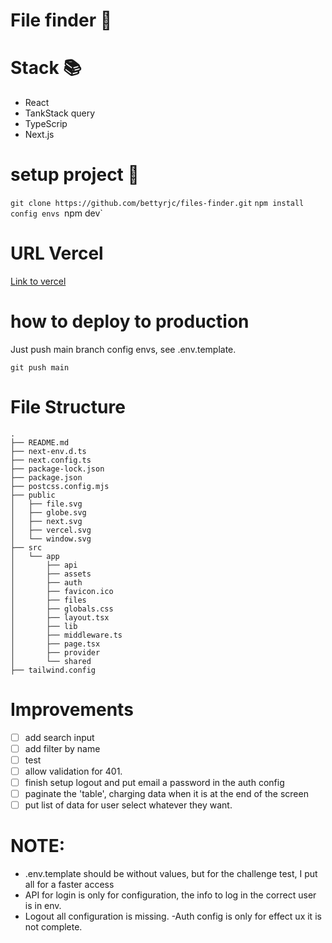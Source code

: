 # File finder 🔎

# Stack 📚
- React
- TankStack query
- TypeScrip
- Next.js

# setup project 🫨

`git clone https://github.com/bettyrjc/files-finder.git`
`npm install`
`config envs
`npm dev`

# URL Vercel

[Link to vercel](https://files-finder.vercel.app/)

# how to deploy to production

Just push main branch
config envs, see .env.template.


`git push main`

# File Structure

```
.
├── README.md
├── next-env.d.ts
├── next.config.ts
├── package-lock.json
├── package.json
├── postcss.config.mjs
├── public
│   ├── file.svg
│   ├── globe.svg
│   ├── next.svg
│   ├── vercel.svg
│   └── window.svg
├── src
│   └── app
│       ├── api
│       ├── assets
│       ├── auth
│       ├── favicon.ico
│       ├── files
│       ├── globals.css
│       ├── layout.tsx
│       ├── lib
│       ├── middleware.ts
│       ├── page.tsx
│       ├── provider
│       └── shared
├── tailwind.config
```

# Improvements
 - [ ] add search input
 - [ ] add filter by name
 - [ ] test
 - [ ] allow validation for 401.
 - [ ] finish setup logout and put email a password in the auth config
 - [ ] paginate the 'table', charging data when it is at the end of the screen
 - [ ] put list of data for user select whatever they want.
 
# NOTE: 
- .env.template should be without values, but for the challenge test, I put all for a faster access
- API for login is only for configuration, the info to log in the correct user is in env. 
- Logout all configuration is missing.
-Auth config is only for effect ux it is not complete.
